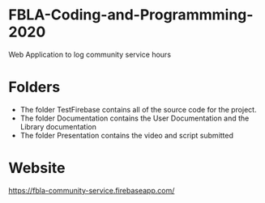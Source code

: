 # FBLA-Coding-and-Programmming-2020
Web Application to log community service hours
# Folders
- The folder TestFirebase contains all of the source code for the project.
- The folder Documentation contains the User Documentation and the Library documentation
- The folder Presentation contains the video and script submitted
# Website
https://fbla-community-service.firebaseapp.com/
